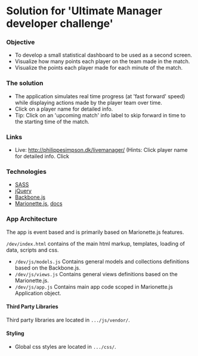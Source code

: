 Solution for 'Ultimate Manager developer challenge'
================

### Objective

* To develop a small statistical dashboard to be used as a second screen.
* Visualize how many points each player on the team made in the match.
* Visualize the points each player made for each minute of the match.

### The solution

* The application simulates real time progress (at 'fast forward' speed) while displaying actions made by the player team over time.
* Click on a player name for detailed info.
* Tip: Click on an 'upcoming match' info label to skip forward in time to the starting time of the match.

### Links

* Live: http://philippesimpson.dk/livemanager/
(Hints: Click player name for detailed info. Click 

### Technologies

* [SASS](http://sass-lang.com/)
* [jQuery](http://jquery.com/)
* [Backbone.js](http://backbonejs.org/)
* [Marionette.js](http://marionettejs.com/), [docs](https://github.com/marionettejs/backbone.marionette/tree/master/docs)

### App Architecture

The app is event based and is primarily based on Marionette.js features.

`/dev/index.html` contains of the main html markup, templates, loading of data, scripts and css.

* `/dev/js/models.js` Contains general models and collections definitions based on the Backbone.js.
* `/dev/js/views.js` Contains general views definitions based on the Marionette.js.
* `/dev/js/app.js` Contains main app code scoped in Marionette.js Application object.


#### Third Party Libraries

Third party libraries are located in `.../js/vendor/`.

#### Styling

* Global css styles are located in `.../css/`.

